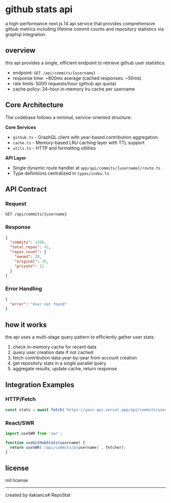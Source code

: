 # github stats api

a high-performance next.js 14 api service that provides comprehensive github metrics including lifetime commit counts and repository statistics via graphql integration.

## overview

this api provides a single, efficient endpoint to retrieve github user statistics:

- endpoint: `GET /api/commits/{username}`
- response time: ~800ms average (cached responses: ~50ms)
- rate limits: 5000 requests/hour (github api quota)
- cache policy: 24-hour in-memory lru cache per username

## Core Architecture

The codebase follows a minimal, service-oriented structure:

**Core Services**
- `github.ts` - GraphQL client with year-based contribution aggregation
- `cache.ts` - Memory-based LRU caching layer with TTL support
- `utils.ts` - HTTP and formatting utilities

**API Layer**
- Single dynamic route handler at `app/api/commits/[username]/route.ts`
- Type definitions centralized in `types/index.ts`

## API Contract

### Request
```
GET /api/commits/{username}
```

### Response
```json
{
  "commits": 1308,
  "total_repos": 42,
  "repos_count": {
    "owned": 28,
    "original": 35,
    "private": 12
  }
}
```

### Error Handling
```json
{
  "error": "User not found"
}
```

## how it works

the api uses a multi-stage query pattern to efficiently gather user stats:

1. check in-memory cache for recent data
2. query user creation date if not cached
3. fetch contribution data year-by-year from account creation
4. get repository stats in a single parallel query
5. aggregate results, update cache, return response

## Integration Examples

### HTTP/Fetch
```javascript
const stats = await fetch('https://your-api.vercel.app/api/commits/username').then(r => r.json());
```

### React/SWR
```typescript
import useSWR from 'swr';

function useGitHubStats(username) {
  return useSWR(`/api/commits/${username}`, fetcher);
}
```

## license

mit license

---

created by ilakiancs# RepoStat
